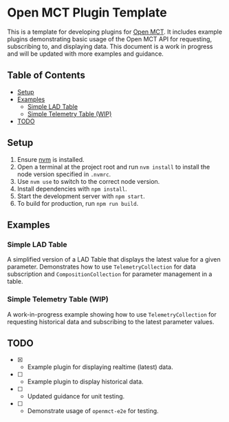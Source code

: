 # Open MCT Plugin Template

This is a template for developing plugins for [Open MCT](https://github.com/nasa/openmct). It includes example plugins demonstrating basic usage of the Open MCT API for requesting, subscribing to, and displaying data. This document is a work in progress and will be updated with more examples and guidance.

## Table of Contents

- [Setup](#setup)
- [Examples](#examples)
  - [Simple LAD Table](#simple-lad-table)
  - [Simple Telemetry Table (WIP)](#simple-telemetry-table-wip)
- [TODO](#todo)

## Setup

1. Ensure [nvm](https://github.com/nvm-sh/nvm#installing-and-updating) is installed.
2. Open a terminal at the project root and run `nvm install` to install the node version specified in `.nvmrc`.
3. Use `nvm use` to switch to the correct node version.
4. Install dependencies with `npm install`.
5. Start the development server with `npm start`.
6. To build for production, run `npm run build`.

## Examples

### Simple LAD Table

A simplified version of a LAD Table that displays the latest value for a given parameter. Demonstrates how to use `TelemetryCollection` for data subscription and `CompositionCollection` for parameter management in a table.

### Simple Telemetry Table (WIP)

A work-in-progress example showing how to use `TelemetryCollection` for requesting historical data and subscribing to the latest parameter values.

## TODO

- [x] - Example plugin for displaying realtime (latest) data.
- [ ] - Example plugin to display historical data.
- [ ] - Updated guidance for unit testing.
- [ ] - Demonstrate usage of `openmct-e2e` for testing.
